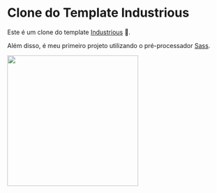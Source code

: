 # Clone do Template Industrious

Este é um clone do template [Industrious](https://templated.co/industrious) :rocket:.

Além disso, é meu primeiro projeto utilizando o pré-processador [Sass](https://sass-lang.com/).

<a href="https://sass-lang.com/" ><img src="https://miro.medium.com/max/3000/1*FeiTcE7xAIKhNrRa-2_oiQ.png" width=300 ></a>


